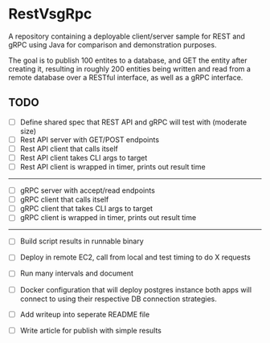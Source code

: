 # RestVsgRpc
A repository containing a deployable client/server sample for REST and gRPC using Java for comparison and demonstration purposes.

The goal is to publish 100 entites to a database, and GET the entity after
creating it, resulting in roughly 200 entities being written and read from a remote database over a RESTful interface, as well as a gRPC interface.

## TODO

- [ ] Define shared spec that REST API and gRPC will test with (moderate size)
- [ ] Rest API server with GET/POST endpoints
- [ ] Rest API client that calls itself
- [ ] Rest API client takes CLI args to target
- [ ] Rest API client is wrapped in timer, prints out result time
---------------------------
- [ ] gRPC server with accept/read endpoints
- [ ] gRPC client that calls itself
- [ ] gRPC client that takes CLI args to target
- [ ] gRPC client is wrapped in timer, prints out result time
---------------------------
- [ ] Build script results in runnable binary
- [ ] Deploy in remote EC2, call from local and test timing to do X requests
- [ ] Run many intervals and document
- [ ] Docker configuration that will deploy postgres instance both apps will connect to using their respective DB connection strategies.

- [ ] Add writeup into seperate README file
- [ ] Write article for publish with simple results